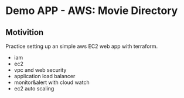 # Demo APP - AWS: Movie Directory

## Motivition
Practice setting up an simple aws EC2 web app with terraform.  
- iam 
- ec2
- vpc and web security
- application load balancer
- monitor&alert with cloud watch 
- ec2 auto scaling 
